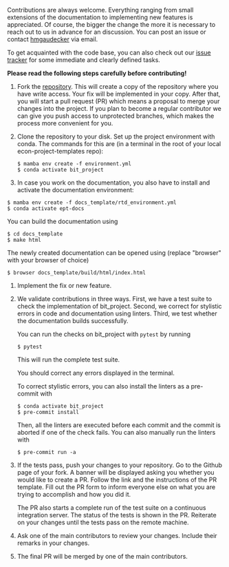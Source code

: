 Contributions are always welcome. Everything ranging from small extensions of the
documentation to implementing new features is appreciated. Of course, the bigger the
change the more it is necessary to reach out to us in advance for an discussion. You can
post an issue or contact [hmgaudecker](https://github.com/hmgaudecker) via email.

To get acquainted with the code base, you can also check out our
[issue tracker](https://github.com/OpenSourceEconomics/econ-project-templates/issues)
for some immediate and clearly defined tasks.

**Please read the following steps carefully before contributing!**

1. Fork the
   [repository](https://github.com/OpenSourceEconomics/econ-project-templates/). This
   will create a copy of the repository where you have write access. Your fix will be
   implemented in your copy. After that, you will start a pull request (PR) which means
   a proposal to merge your changes into the project. If you plan to become a regular
   contributor we can give you push access to unprotected branches, which makes the
   process more convenient for you.

1. Clone the repository to your disk. Set up the project environment with conda. The
   commands for this are (in a terminal in the root of your local econ-project-templates
   repo):

   ```console
   $ mamba env create -f environment.yml
   $ conda activate bit_project
   ```

1. In case you work on the documentation, you also have to install and activate the
   documentation environment:

```console
$ mamba env create -f docs_template/rtd_environment.yml
$ conda activate ept-docs
```

You can build the documentation using

```console
$ cd docs_template
$ make html
```

The newly created documentation can be opened using (replace "browser" with your browser
of choice)

```console
$ browser docs_template/build/html/index.html
```

1. Implement the fix or new feature.

1. We validate contributions in three ways. First, we have a test suite to check the
   implementation of bit_project. Second, we correct for stylistic errors in code and
   documentation using linters. Third, we test whether the documentation builds
   successfully.

   You can run the checks on bit_project with `pytest` by running

   ```console
   $ pytest
   ```

   This will run the complete test suite.

   You should correct any errors displayed in the terminal.

   To correct stylistic errors, you can also install the linters as a pre-commit with

   ```console
   $ conda activate bit_project
   $ pre-commit install
   ```

   Then, all the linters are executed before each commit and the commit is aborted if
   one of the check fails. You can also manually run the linters with

   ```console
   $ pre-commit run -a
   ```

1. If the tests pass, push your changes to your repository. Go to the Github page of
   your fork. A banner will be displayed asking you whether you would like to create a
   PR. Follow the link and the instructions of the PR template. Fill out the PR form to
   inform everyone else on what you are trying to accomplish and how you did it.

   The PR also starts a complete run of the test suite on a continuous integration
   server. The status of the tests is shown in the PR. Reiterate on your changes until
   the tests pass on the remote machine.

1. Ask one of the main contributors to review your changes. Include their remarks in
   your changes.

1. The final PR will be merged by one of the main contributors.
